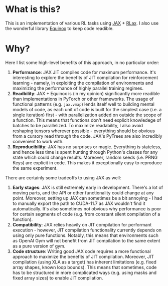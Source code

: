 # What is this?
This is an implementation of various RL tasks using [JAX](https://github.com/google/jax) + [RLax](https://github.com/deepmind/rlax). I also use the wonderful library [Equinox](https://github.com/patrick-kidger/equinox) to keep code readible.

# Why?
Here I list some high-level benefits of this approach, in no particular order:
1. **Performance**: JAX JIT compiles code for maximum performance. It's interesting to explore the benefits of JIT compilation for reinforcement learning - namely, in exploiting the compilation of environments and maximizing the performance of highly parallel training regimes.
2. **Readbility**: JAX + Equinox is (in my opinion) significantly more readible than implementations in PyTorch or other frameworks. The usage of functional patterns (e.g. `jax.vmap`) lends itself well to building mental models of code, as each unit of code is built for the simplest case (i.e. a single iteration) first - with parallelization added on outside the scope of a function. This means that functions don't need explicit knowledege of batches to be parallelized. To maximize readability, I also avoid reshaping tensors wherever possible - everything should be obvious from a cursory read through the code. JAX's PyTrees are also incredibly convenient to work with.
3. **Reproducibility**: JAX has no surprises or magic. Everything is stateless, and hence less time is spent hunting through Python's classes for any state which could change results. Moreover, random seeds (i.e. PRNG Keys) are explicit in code. This makes it exceptionally easy to reproduce the same experiment.

There are certainly some tradeoffs to using JAX as well:

1. **Early stages**: JAX is still extremely early in development. There's a lot of moving parts, and the API or other functionality could change at any point. Moreover, setting up JAX can sometimes be a bit annoying - I had to manually export the path to CUDA-11.7 as JAX wouldn't find it automatically. It's also sometimes not obvious why performance is poor for certain segments of code (e.g. from constant silent compilation of a function).
2. **Compatibility**: JAX relies heavily on JIT compilation for performant execution - however, JIT compilation functionality currently depends on using only pure functions. Notably, this means that environments such as OpenAI Gym will not benefit from JIT compilation to the same extent as a pure version of gym. 
3. **Code structure**: Writing good JAX code requires a more functional approach to maximize the benefits of JIT compilation. Moreover, JIT compilation (using XLA as a target) has inherent limitations (e.g. fixed array shapes, known loop bounds). This means that sometimes, code has to be structured in more complicated ways (e.g. using masks and fixed array sizes) to enable JIT compilation.

